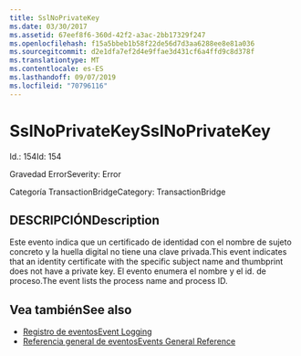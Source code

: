 ```yaml
---
title: SslNoPrivateKey
ms.date: 03/30/2017
ms.assetid: 67eef8f6-360d-42f2-a3ac-2bb17329f247
ms.openlocfilehash: f15a5bbeb1b58f22de56d7d3aa6288ee8e81a036
ms.sourcegitcommit: d2e1dfa7ef2d4e9ffae3d431cf6a4ffd9c8d378f
ms.translationtype: MT
ms.contentlocale: es-ES
ms.lasthandoff: 09/07/2019
ms.locfileid: "70796116"
---
```

# <a name="sslnoprivatekey"></a><span data-ttu-id="f6d35-102">SslNoPrivateKey</span><span class="sxs-lookup"><span data-stu-id="f6d35-102">SslNoPrivateKey</span></span>
<span data-ttu-id="f6d35-103">Id.: 154</span><span class="sxs-lookup"><span data-stu-id="f6d35-103">Id: 154</span></span>  
  
 <span data-ttu-id="f6d35-104">Gravedad Error</span><span class="sxs-lookup"><span data-stu-id="f6d35-104">Severity: Error</span></span>  
  
 <span data-ttu-id="f6d35-105">Categoría TransactionBridge</span><span class="sxs-lookup"><span data-stu-id="f6d35-105">Category: TransactionBridge</span></span>  
  
## <a name="description"></a><span data-ttu-id="f6d35-106">DESCRIPCIÓN</span><span class="sxs-lookup"><span data-stu-id="f6d35-106">Description</span></span>  
 <span data-ttu-id="f6d35-107">Este evento indica que un certificado de identidad con el nombre de sujeto concreto y la huella digital no tiene una clave privada.</span><span class="sxs-lookup"><span data-stu-id="f6d35-107">This event indicates that an identity certificate with the specific subject name and thumbprint does not have a private key.</span></span> <span data-ttu-id="f6d35-108">El evento enumera el nombre y el id. de proceso.</span><span class="sxs-lookup"><span data-stu-id="f6d35-108">The event lists the process name and process ID.</span></span>  
  
## <a name="see-also"></a><span data-ttu-id="f6d35-109">Vea también</span><span class="sxs-lookup"><span data-stu-id="f6d35-109">See also</span></span>

- [<span data-ttu-id="f6d35-110">Registro de eventos</span><span class="sxs-lookup"><span data-stu-id="f6d35-110">Event Logging</span></span>](index.md)
- [<span data-ttu-id="f6d35-111">Referencia general de eventos</span><span class="sxs-lookup"><span data-stu-id="f6d35-111">Events General Reference</span></span>](events-general-reference.md)
